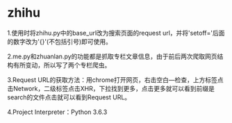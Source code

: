 # zhihu
1.使用时将zhihu.py中的base_url改为搜索页面的request url，并将'setoff='后面的数字改为'{}'(不包括引号)即可使用。

2.me.py和zhuanlan.py的功能都是抓取专栏文章信息，由于前后两次爬取网页结构有所变动，所以写了两个专栏爬虫。

3.Request URL的获取方法：用chrome打开网页，右击空白—检查，上方标签点击Network，二级标签点击XHR，下拉找到更多，点击更多就可以看到前缀是search的文件点击就可以看到Request URL。

4.Project Interpreter：Python 3.6.3
